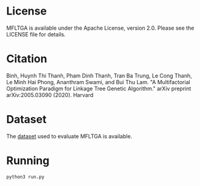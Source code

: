 # License

MFLTGA is available under the Apache License, version 2.0. Please see the LICENSE file for details.

# Citation

Binh, Huynh Thi Thanh, Pham Dinh Thanh, Tran Ba Trung, Le Cong Thanh, Le Minh Hai Phong, Ananthram Swami, and Bui Thu Lam. "A Multifactorial Optimization Paradigm for Linkage Tree Genetic Algorithm." arXiv preprint arXiv:2005.03090 (2020).
Harvard	

# Dataset

The [dataset](https://data.mendeley.com/datasets/b4gcgybvt6/2) used to evaluate MFLTGA is available.

# Running

```
python3 run.py
```